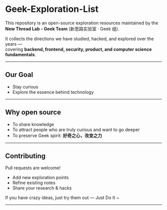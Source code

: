 # Geek-Exploration-List 

This repository is an open-source exploration resources maintained by the **New Thread Lab - Geek Team** (新思路实验室 · Geek 组).  

It collects the directions we have studied, hacked, and explored over the years —  
covering **backend, frontend, security, product, and computer science fundamentals**.  

---

##  Our Goal  

- Stay curious  
- Explore the essence behind technology  

---

##  Why open source 

-  To share knowledge 
-  To attract people who are truly curious and want to go deeper  
-  To preserve Geek spirit: **好奇之心，改变之力**  

---

##  Contributing  

Pull requests are welcome!  

- Add new exploration points  
- Refine existing notes  
- Share your research & hacks  

If you have crazy ideas, just try them out — Just Do It ~  

---
